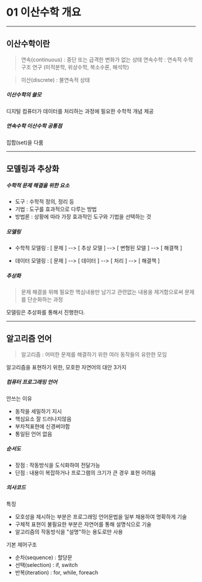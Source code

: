 # 01 이산수학 개요
---

## 이산수학이란
> 연속(continuous) : 중단 또는 급격한 변화가 없는 상태
> 연속수학 : 연속적 수학구조 연구 (미적분학, 위상수학, 복소수론, 해석학)

> 이산(discrete) : 불연속적 상태

##### 이산수학의 쓸모
디지털 컴퓨터가 데이터를 처리하는 과정에 필요한 수학적 개념 제공

##### 연속수학 이산수학 공통점
집합(set)을 다룸

---
## 모델링과 추상화
##### 수학적 문제 해결을 위한 요소
* 도구 : 수학적 정의, 정리 등
* 기법 : 도구를 효과적으로 다루는 방법
* 방법론 : 상황에 따라 가장 효과적인 도구와 기법을 선택하는 것

##### 모델링
* 수학적 모델링 : [ 문제 ] --> [ 추상 모델 ] --> [ 변형된 모델 ] --> [ 해결책 ]

* 데이터 모델링 : [ 문제 ] --> [ 데이터 ] --> [ 처리 ] --> [ 해결책 ]
 
##### 추상화
> 문제 해결을 위해 필요한 핵심내용만 남기고 관련없는 내용을 제거함으로써 문제를 단순화하는 과정

모델링은 추상화를 통해서 진행한다.

---
## 알고리즘 언어
> 알고리즘 :  어떠한 문제를 해결하기 위한 여러 동작들의 유한한 모임

알고리즘을 표현하기 위한, 모호한 자연어의 대안 3가지

##### 컴퓨터 프로그래밍 언어
안쓰는 이유
* 동작을 세밀하기 지시
* 핵심요소 잘 드러나지않음
* 부차적표현에 신경써야함
* 통일된 언어 없음

##### 순서도
* 장점 : 작동방식을 도식화하여 전달가능
* 단점 : 내용이 복잡하거나 프로그램의 크기가 큰 경우 표현 어려움

##### 의사코드
특징
* 모호성을 제시하는 부분은 프로그래밍 언어문법을 일부 채용하여 명확하게 기술
* 구체적 표현이 불필요한 부분은 자연어를 통해 설명식으로 기술
* 알고리즘의 작동방식을 "설명"하는 용도로만 사용

기본 제어구조
* 순차(sequence) : 할당문
* 선택(selection) : if, switch
* 반복(iteration) : for, while, foreach